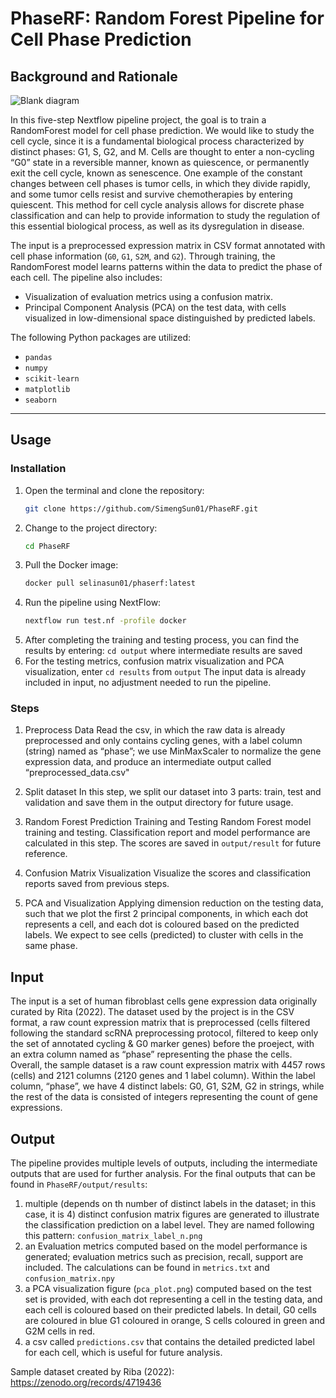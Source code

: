 # **PhaseRF: Random Forest Pipeline for Cell Phase Prediction**

## **Background and Rationale**

![Blank diagram](https://github.com/user-attachments/assets/1e042a7d-cad4-476a-bc9f-bc65489b2724)


In this five-step Nextflow pipeline project, the goal is to train a RandomForest model for cell phase prediction. We would like to study the cell cycle, since it is a fundamental biological process characterized by distinct phases: G1, S, G2, and M. Cells are thought to enter a non-cycling “G0” state in a reversible manner, known as quiescence, or permanently exit the cell cycle, known as senescence. One example of the constant changes between cell phases is tumor cells, in which they divide rapidly, and some tumor cells resist and survive chemotherapies by entering quiescent. This method for cell cycle analysis allows for discrete phase classification and can help to provide information to study the regulation of this essential biological process, as well as its dysregulation in disease.

The input is a preprocessed expression matrix in CSV format annotated with cell phase information (`G0`, `G1`, `S2M`, and `G2`). Through training, the RandomForest model learns patterns within the data to predict the phase of each cell. The pipeline also includes:

- Visualization of evaluation metrics using a confusion matrix.
- Principal Component Analysis (PCA) on the test data, with cells visualized in low-dimensional space distinguished by predicted labels.

The following Python packages are utilized:

- `pandas`
- `numpy`
- `scikit-learn`
- `matplotlib`
- `seaborn`

---

## **Usage**

### **Installation**
1. Open the terminal and clone the repository:
   ```bash
   git clone https://github.com/SimengSun01/PhaseRF.git
2. Change to the project directory:
   ```bash
   cd PhaseRF
3. Pull the Docker image:
   ```bash
   docker pull selinasun01/phaserf:latest
4. Run the pipeline using NextFlow:
   ```bash
   nextflow run test.nf -profile docker
5. After completing the training and testing process, you can find the results by entering: `cd output` where intermediate results are saved
6. For the testing metrics, confusion matrix visualization and PCA visualization, enter `cd results` from `output`
The input data is already included in input, no adjustment needed to run the pipeline.


### **Steps**
1. Preprocess Data
   Read the csv, in which the raw data is already preprocessed and only contains cycling genes, with a label column (string) named as “phase”; we use MinMaxScaler to normalize the gene expression data, and produce an intermediate output called “preprocessed_data.csv"

2. Split dataset
   In this step, we split our dataset into 3 parts: train, test and validation and save them in the output directory for future usage.

3. Random Forest Prediction Training and Testing
   Random Forest model training and testing. Classification report and model performance are calculated in this step. The scores are saved in `output/result` for future reference.

5. Confusion Matrix Visualization
   Visualize the scores and classification reports saved from previous steps.
   
7. PCA and Visualization
   Applying dimension reduction on the testing data, such that we plot the first 2 principal components, in which each dot represents a cell, and each dot is coloured based on the predicted labels. We expect to see cells (predicted) to cluster with cells in the same phase.

## **Input**
The input is a set of human fibroblast cells gene expression data originally curated by Rita (2022). The dataset used by the project is in the CSV format, a raw count expression matrix that is preprocessed (cells filtered following the standard scRNA preprocessing protocol, filtered to keep only the set of annotated cycling & G0 marker genes) before the proeject, with an extra column named as “phase” representing the phase the cells. 
Overall, the sample dataset is a raw count expression matrix with 4457 rows (cells) and 2121 columns (2120 genes and 1 label column). Within the label column, “phase”, we have 4 distinct labels: G0, G1, S2M, G2 in strings, while the rest of the data is consisted of integers representing the count of gene expressions. 


## **Output**
The pipeline provides multiple levels of outputs, including the intermediate outputs that are used for further analysis. For the final outputs that can be found in `PhaseRF/output/results`:
1. multiple (depends on th number of distinct labels in the dataset; in this case, it is 4) distinct confusion matrix figures are generated to illustrate the classification prediction on a label level. They are named following this pattern: `confusion_matrix_label_n.png`
2. an Evaluation metrics computed based on the model performance is generated; evaluation metrics such as precision, recall, support are included. The calculations can be found in `metrics.txt` and `confusion_matrix.npy`
3. a PCA visualization figure (`pca_plot.png`) computed based on the test set is provided, with each dot representing a cell in the testing data, and each cell is coloured based on their predicted labels. In detail, G0 cells are coloured in blue G1 coloured in orange, S cells coloured in green and G2M cells in red.
4. a csv called `predictions.csv` that contains the detailed predicted label for each cell, which is useful for future analysis.

Sample dataset created by Riba (2022): https://zenodo.org/records/4719436

